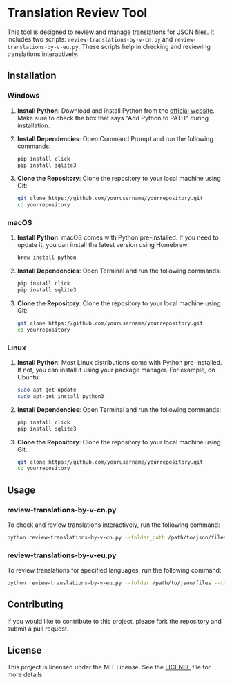 # Translation Review Tool

This tool is designed to review and manage translations for JSON files. It includes two scripts: `review-translations-by-v-cn.py` and `review-translations-by-v-eu.py`. These scripts help in checking and reviewing translations interactively.

## Installation

### Windows

1. **Install Python**: Download and install Python from the [official website](https://www.python.org/downloads/windows/). Make sure to check the box that says "Add Python to PATH" during installation.

2. **Install Dependencies**: Open Command Prompt and run the following commands:
   ```bash
   pip install click
   pip install sqlite3
   ```

3. **Clone the Repository**: Clone the repository to your local machine using Git:
   ```bash
   git clone https://github.com/yourusername/yourrepository.git
   cd yourrepository
   ```

### macOS

1. **Install Python**: macOS comes with Python pre-installed. If you need to update it, you can install the latest version using Homebrew:
   ```bash
   brew install python
   ```

2. **Install Dependencies**: Open Terminal and run the following commands:
   ```bash
   pip install click
   pip install sqlite3
   ```

3. **Clone the Repository**: Clone the repository to your local machine using Git:
   ```bash
   git clone https://github.com/yourusername/yourrepository.git
   cd yourrepository
   ```

### Linux

1. **Install Python**: Most Linux distributions come with Python pre-installed. If not, you can install it using your package manager. For example, on Ubuntu:
   ```bash
   sudo apt-get update
   sudo apt-get install python3
   ```

2. **Install Dependencies**: Open Terminal and run the following commands:
   ```bash
   pip install click
   pip install sqlite3
   ```

3. **Clone the Repository**: Clone the repository to your local machine using Git:
   ```bash
   git clone https://github.com/yourusername/yourrepository.git
   cd yourrepository
   ```

## Usage

### review-translations-by-v-cn.py

To check and review translations interactively, run the following command:
```bash
python review-translations-by-v-cn.py --folder_path /path/to/json/files --interactive --lang en
```

### review-translations-by-v-eu.py

To review translations for specified languages, run the following command:
```bash
python review-translations-by-v-eu.py --folder /path/to/json/files --to en,es
```

## Contributing

If you would like to contribute to this project, please fork the repository and submit a pull request.

## License

This project is licensed under the MIT License. See the [LICENSE](LICENSE) file for more details.
